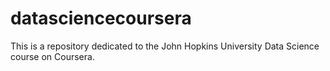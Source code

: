 # datasciencecoursera
This is a repository dedicated to the John Hopkins University Data Science course on Coursera.
